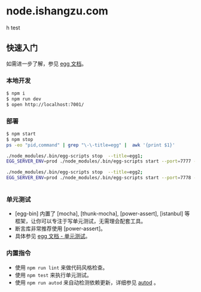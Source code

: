 # node.ishangzu.com

h test

## 快速入门

<!-- 在此次添加使用文档 -->

如需进一步了解，参见 [egg 文档][egg]。

### 本地开发

```bash
$ npm i
$ npm run dev
$ open http://localhost:7001/
```

### 部署

```bash
$ npm start
$ npm stop
ps -eo "pid,command" | grep "\-\-title=egg" |  awk '{print $1}'

./node_modules/.bin/egg-scripts stop  --title=egg1;
EGG_SERVER_ENV=prod ./node_modules/.bin/egg-scripts start --port=7777 --daemon --title=egg1;

./node_modules/.bin/egg-scripts stop  --title=egg2;
EGG_SERVER_ENV=prod ./node_modules/.bin/egg-scripts start --port=7778 --daemon --title=egg2;



```

### 单元测试

- [egg-bin] 内置了 [mocha], [thunk-mocha], [power-assert], [istanbul] 等框架，让你可以专注于写单元测试，无需理会配套工具。
- 断言库非常推荐使用 [power-assert]。
- 具体参见 [egg 文档 - 单元测试](https://eggjs.org/zh-cn/core/unittest)。

### 内置指令

- 使用 `npm run lint` 来做代码风格检查。
- 使用 `npm test` 来执行单元测试。
- 使用 `npm run autod` 来自动检测依赖更新，详细参见 [autod](https://www.npmjs.com/package/autod) 。


[egg]: https://eggjs.org
